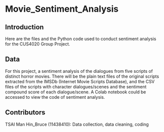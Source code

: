 # Movie_Sentiment_Analysis

## Introduction

Here are the files and the Python code used to conduct sentiment analysis for the CUS4020 Group Project. 

## Data

For this project, a sentiment analysis of the dialogues from five scripts of distinct horror movies. There will be the plain text files of the original scripts extracted from the IMSDb (Internet Movie Scripts Database), and the CSV files of the scripts with character dialogues/scenes and the sentiment compound score of each dialogue/scene. A Colab notebook could be accessed to view the code of sentiment analysis.

## Contributors
TSAI Man Hin_Bruce (11438410): Data collection, data cleaning, coding
